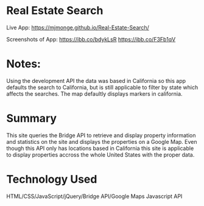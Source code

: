 # Real Estate Search

Live App: https://mjmonge.github.io/Real-Estate-Search/

Screenshots of App: https://ibb.co/bdykLsR      https://ibb.co/F3Fb1qV

# Notes:
Using the development API the data was based in California so this app defaults the search to California, but is still applicable to filter by state which affects the searches. The map defaultly displays markers in california.

# Summary
This site queries the Bridge API to retrieve and display property information and statistics on the site and displays the properties on a Google Map. Even though this API only has locations based in California this site is applicable to display properties accross the whole United States with the proper data.

# Technology Used
HTML/CSS/JavaScript/jQuery/Bridge API/Google Maps Javascript API
